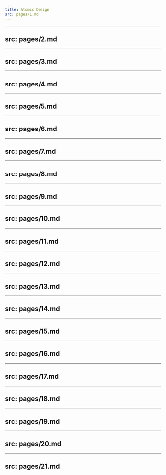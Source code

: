 ```yaml
---
title: Atomic Design
src: pages/1.md
---
```


---
src: pages/2.md
---

---
src: pages/3.md
---

---
src: pages/4.md
---

---
src: pages/5.md
---

---
src: pages/6.md
---

---
src: pages/7.md
---

---
src: pages/8.md
---

---
src: pages/9.md
---

---
src: pages/10.md
---

---
src: pages/11.md
---

---
src: pages/12.md
---

---
src: pages/13.md
---

---
src: pages/14.md
---

---
src: pages/15.md
---

---
src: pages/16.md
---

---
src: pages/17.md
---

---
src: pages/18.md
---

---
src: pages/19.md
---

---
src: pages/20.md
---

---
src: pages/21.md
---